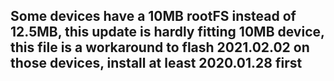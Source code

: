 ## Some devices have a 10MB rootFS instead of 12.5MB, this update is hardly fitting 10MB device, this file is a workaround to flash 2021.02.02 on those devices, install at least 2020.01.28 first